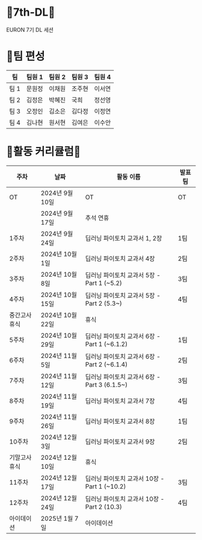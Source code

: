 # 🐤7th-DL🐤
EURON 7기 DL 세션

# 🤗팀 편성
| 팀  | 팀원 1   | 팀원 2   | 팀원 3   | 팀원 4   |
|-----|----------|----------|----------|----------|
| 팀 1 | 문원정   | 이채원   | 조주현   | 이서연   |
| 팀 2 | 김정은   | 박혜진   | 국희     | 정선영   |
| 팀 3 | 오정인   | 김소은   | 김다정   | 이정연   |
| 팀 4 | 김나현   | 원서현   | 김여은   | 이수안   |

# 💚활동 커리큘럼💚
| 주차    | 날짜           | 활동 이름                       | 발표 팀  |
|---------|----------------|----------------------------------|----------|
| OT      | 2024년 9월 10일  | OT                               | OT       |
|         | 2024년 9월 17일  | 추석 연휴                          |          |
| 1주차   | 2024년 9월 24일  | 딥러닝 파이토치 교과서 1, 2장        | 1팀      |
| 2주차   | 2024년 10월 1일  | 딥러닝 파이토치 교과서 4장          | 2팀      |
| 3주차   | 2024년 10월 8일  | 딥러닝 파이토치 교과서 5장 - Part 1 (~5.2) | 3팀      |
| 4주차   | 2024년 10월 15일 | 딥러닝 파이토치 교과서 5장 - Part 2 (5.3~) | 4팀      |
| 중간고사 휴식 | 2024년 10월 22일 | 휴식                            |          |
| 5주차   | 2024년 10월 29일 | 딥러닝 파이토치 교과서 6장 - Part 1 (~6.1.2) | 1팀      |
| 6주차   | 2024년 11월 5일  | 딥러닝 파이토치 교과서 6장 - Part 2 (~6.1.4) | 2팀      |
| 7주차   | 2024년 11월 12일 | 딥러닝 파이토치 교과서 6장 - Part 3 (6.1.5~) | 3팀      |
| 8주차   | 2024년 11월 19일 | 딥러닝 파이토치 교과서 7장          | 4팀      |
| 9주차   | 2024년 11월 26일 | 딥러닝 파이토치 교과서 8장          | 1팀      |
| 10주차  | 2024년 12월 3일  | 딥러닝 파이토치 교과서 9장          | 2팀      |
| 기말고사 휴식 | 2024년 12월 10일 | 휴식                            |          |
| 11주차  | 2024년 12월 17일 | 딥러닝 파이토치 교과서 10장 - Part 1 (~10.2) | 3팀      |
| 12주차  | 2024년 12월 24일 | 딥러닝 파이토치 교과서 10장 - Part 2 (10.3) | 4팀      |
| 아이데이션 | 2025년 1월 7일   | 아이데이션                        |          |
